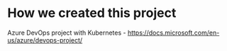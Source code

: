 # How we created this project
Azure DevOps project with Kubernetes - https://docs.microsoft.com/en-us/azure/devops-project/
